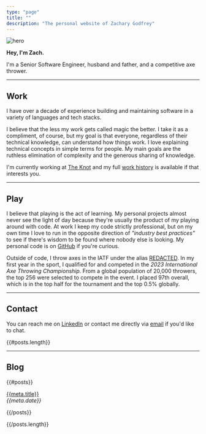 ```yaml
---
type: "page"
title: ""
description: "The personal website of Zachary Godfrey"
---
```


<div class="grid stack columns-2 items-y-center">
  <div>
    <img src="data:image/jpg;base64,{{>hero}}" alt="hero">
  </div>

  <div>
    <p>
      <strong>Hey, I'm Zach.</strong>
    </p>
    <p>I'm a Senior Software Engineer, husband and father, and a competitive axe thrower.</p>
  </div>
</div>

<!--
![hero](data:image/jpg;base64,{{>hero}})

## Hey! I'm Zach.

I'm a Senior Software Engineer, husband and father, and competitive axe thrower.
-->

---

## Work

I have over a decade of experience building and maintaining software in a variety of languages and tech stacks.

I believe that the less my work gets called magic the better. I take it as a compliment, of course, but my goal is that everyone, regardless of their technical knowledge, can understand how things work. I love explaining technical concepts in simple terms for people. My main goals are the ruthless elimination of complexity and the generous sharing of knowledge.

I'm currently working at [The Knot](https://theknot.com) and my full [work history](/work) is available if that interests you.

---

## Play

I believe that playing is the act of learning. My personal projects almost never see the light of day because they're usually the product of my playing around with code. At work I keep my code strictly professional, but on my own time I love to run in the opposite direction of *"industry best practices"* to see if there's wisdom to be found where nobody else is looking. My personal code is on [GitHub](https://github.com/ZacharyGodfrey) if you're curious.

Outside of code, I throw axes in the IATF under the alias [REDACTED](https://axescores.com/player/1207260). In my first year in the sport, I qualified for and competed in the *2023 International Axe Throwing Championship*. From a global population of 20,000 throwers, the top 256 were selected to compete in the event. I placed 97th overall, which is in the top half for the tournament and the top 0.5% globally.

---

## Contact

You can reach me on [LinkedIn](https://linkedin.com/in/zachary-godfrey) or contact me directly via [email](mailto:contact@zacharygodfrey.dev) if you'd like to chat.

{{#posts.length}}

---

## Blog

{{#posts}}

[{{meta.title}}](/{{{uri}}})\
*{{meta.date}}*

{{/posts}}

{{/posts.length}}
